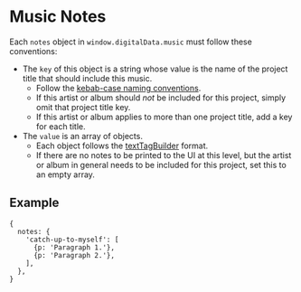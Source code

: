 # Music Notes

Each `notes` object in `window.digitalData.music` must follow these conventions:

- The `key` of this object is a string whose value is the name of the project title that should include this music.
    - Follow the [kebab-case naming conventions](../../global/naming-conventions/kebab-case.md).
    - If this artist or album should *not* be included for this project, simply omit that project title key.
    - If this artist or album applies to more than one project title, add a key for each title.
- The `value` is an array of objects.
    - Each object follows the [textTagBuilder](../../global/globalControl/textTagBuilder.md) format.
    - If there are no notes to be printed to the UI at this level, but the artist or album in general needs to be included for this project, set this to an empty array.
    


## Example

```
{
  notes: {
    'catch-up-to-myself': [
      {p: 'Paragraph 1.'},
      {p: 'Paragraph 2.'},
    ],
  },
}
```